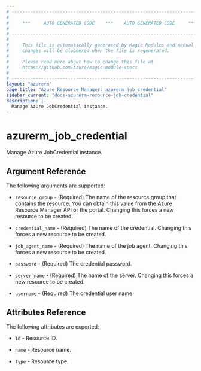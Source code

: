 ```yaml
---
# ----------------------------------------------------------------------------
#
#     ***     AUTO GENERATED CODE    ***    AUTO GENERATED CODE     ***
#
# ----------------------------------------------------------------------------
#
#     This file is automatically generated by Magic Modules and manual
#     changes will be clobbered when the file is regenerated.
#
#     Please read more about how to change this file at
#     https://github.com/Azure/magic-module-specs
#
# ----------------------------------------------------------------------------
layout: "azurerm"
page_title: "Azure Resource Manager: azurerm_job_credential"
sidebar_current: "docs-azurerm-resource-job-credential"
description: |-
  Manage Azure JobCredential instance.
---
```


# azurerm_job_credential

Manage Azure JobCredential instance.


## Argument Reference

The following arguments are supported:

* `resource_group` - (Required) The name of the resource group that contains the resource. You can obtain this value from the Azure Resource Manager API or the portal. Changing this forces a new resource to be created.

* `credential_name` - (Required) The name of the credential. Changing this forces a new resource to be created.

* `job_agent_name` - (Required) The name of the job agent. Changing this forces a new resource to be created.

* `password` - (Required) The credential password.

* `server_name` - (Required) The name of the server. Changing this forces a new resource to be created.

* `username` - (Required) The credential user name.

## Attributes Reference

The following attributes are exported:

* `id` - Resource ID.

* `name` - Resource name.

* `type` - Resource type.
